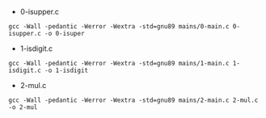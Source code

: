 

- 0-isupper.c

```
gcc -Wall -pedantic -Werror -Wextra -std=gnu89 mains/0-main.c 0-isupper.c -o 0-isuper
```

- 1-isdigit.c

```
gcc -Wall -pedantic -Werror -Wextra -std=gnu89 mains/1-main.c 1-isdigit.c -o 1-isdigit
```

- 2-mul.c

```
gcc -Wall -pedantic -Werror -Wextra -std=gnu89 mains/2-main.c 2-mul.c -o 2-mul

```
